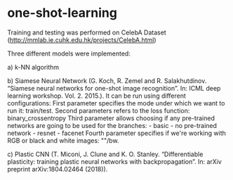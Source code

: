 # one-shot-learning

Training and testing was performed on CelebA Dataset (http://mmlab.ie.cuhk.edu.hk/projects/CelebA.html)


Three different models were implemented: 

a) k-NN algorithm

b) Siamese Neural Network (G. Koch, R. Zemel and R. Salakhutdinov. “Siamese neural networks for one-shot image recognition”. In: ICML deep learning workshop. Vol. 2. 2015.). It can be run using different configurations:
	First parameter specifies the mode under which we want to run it: train/test.
	Second parameters refers to the loss function: binary_crossentropy
	Third parameter allows choosing if any pre-trained networks are going to be used for the branches:
		- basic - no pre-trained network
		- resnet
		- facenet
	Fourth parameter specifies if we're working with RGB or black and white images: ""/bw.
	
c) Plastic CNN (T. Miconi, J. Clune and K. O. Stanley. “Differentiable plasticity: training plastic neural networks with backpropagation”. In: arXiv preprint arXiv:1804.02464 (2018)).
